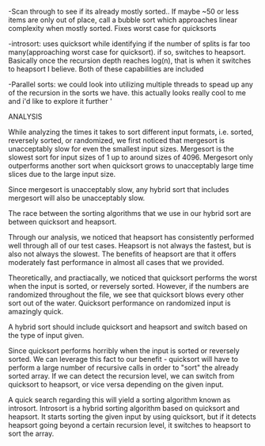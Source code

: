 -Scan through to see if its already mostly sorted.. If maybe ~50 or less items are only out of
  place, call a bubble sort which approaches linear complexity when mostly sorted. Fixes worst 
  case for quicksorts
  
-introsort: uses quicksort while identifying if the number of splits is far too many(approaching
  worst case for quicksort). if so, switches to heapsort. Basically once the recursion depth reaches
  log(n), that is when it switches to heapsort I believe. Both of these capabilities are included
  
-Parallel sorts: we could look into utilizing multiple threads to spead up any of the recursion
  in the sorts we have. this actually looks really cool to me and i'd like to explore it further
'

ANALYSIS

While analyzing the times it takes to sort different input formats, 
i.e. sorted, reversely sorted, or randomized, we first noticed that 
mergesort is unacceptably slow for even the smallest input sizes. 
Mergesort is the slowest sort for input sizes of 1 up to around sizes of
4096. Mergesort only outperforms another sort when quicksort grows to 
unacceptably large time slices due to the large input size. 

Since mergesort is unacceptably slow, any hybrid sort that includes
mergesort will also be unacceptably slow.

The race between the sorting algorithms that we use in our hybrid sort
are between quicksort and heapsort. 

Through our analysis, we noticed that heapsort has consistently performed 
well through all of our test cases. Heapsort is not always the fastest,
but is also not always the slowest. The benefits of heapsort are that it
offers moderately fast performance in almost all cases that we provided.

Theoretically, and practiacally, we noticed that quicksort performs the 
worst when the input is sorted, or reversely sorted. However, if the
numbers are randomized throughout the file, we see that quicksort blows
every other sort out of the water. Quicksort performance on randomized
input is amazingly quick.

A hybrid sort should include quicksort and heapsort and switch based on 
the type of input given. 

Since quicksort performs horribly when the input is sorted or reversely
sorted. We can leverage this fact to our benefit - quicksort will have to
perform a large number of recursive calls in order to "sort" the already
sorted array. If we can detect the recursion level, we can switch from 
quicksort to heapsort, or vice versa depending on the given input.

A quick search regarding this will yield a sorting algorithm known as 
introsort. Introsort is a hybrid sorting algorithm based on quicksort
and heapsort. It starts sorting the given input by using quicksort, but
if it detects heapsort going beyond a certain recursion level, it switches
to heapsort to sort the array.

